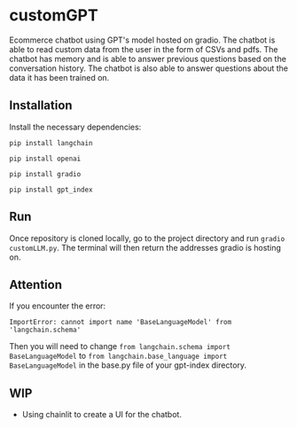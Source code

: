 # customGPT
Ecommerce chatbot using GPT's model hosted on gradio. The chatbot is able to read custom data from the user in the form of CSVs and pdfs. The chatbot has memory and is able to answer previous questions based on the conversation history. The chatbot is also able to answer questions about the data it has been trained on.

## Installation
Install the necessary dependencies:

```pip install langchain```

```pip install openai```

```pip install gradio```

```pip install gpt_index```

## Run
Once repository is cloned locally, go to the project directory and run ```gradio customLLM.py```. The terminal will then return the addresses gradio is hosting on.

## Attention
If you encounter the error: 

```ImportError: cannot import name 'BaseLanguageModel' from 'langchain.schema'```

Then you will need to change ```from langchain.schema import BaseLanguageModel``` to ```from langchain.base_language import BaseLanguageModel``` in the base.py file of your gpt-index directory.


## WIP
- Using chainlit to create a UI for the chatbot.
